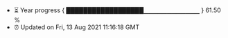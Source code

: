 - ⏳ Year progress { ██████████████████▁▁▁▁▁▁▁▁▁▁▁▁ } 61.50 %
- ⏰ Updated on Fri, 13 Aug 2021 11:16:18 GMT

